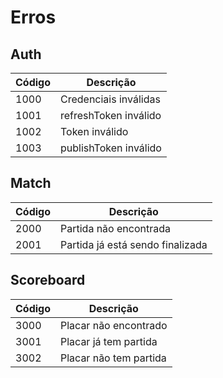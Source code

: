 # Erros

## Auth
| Código | Descrição                        |
| ---    | ---                              |
| 1000   | Credenciais inválidas            |
| 1001   | refreshToken inválido            |
| 1002   | Token inválido                   |
| 1003   | publishToken inválido            |

## Match
| Código | Descrição                        |
| ---    | ---                              |
| 2000   | Partida não encontrada           |
| 2001   | Partida já está sendo finalizada |

## Scoreboard
| Código | Descrição                        |
| ---    | ---                              |
| 3000   | Placar não encontrado            |
| 3001   | Placar já tem partida            |
| 3002   | Placar não tem partida           |

